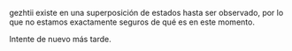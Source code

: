 gezhtii existe en una superposición de estados hasta ser observado, por
lo que no estamos exactamente seguros de qué es en este momento.

Intente de nuevo más tarde.
